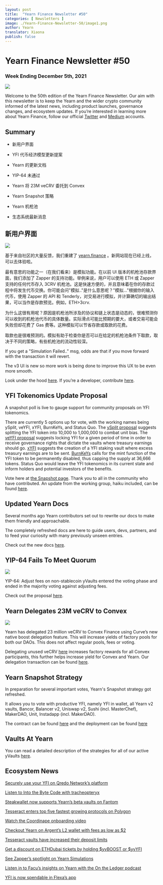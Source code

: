 ```yaml
---
layout: post
title:  "Yearn Finance Newsletter #50"
categories: [ Newsletters ]
image: ./Yearn-Finance-Newsletter-50/image1.png
author: Yearn
translator: Xiaona
publish: false
---
```


# Yearn Finance Newsletter #50

### Week Ending December 5th, 2021

![](image1.png)

Welcome to the 50th edition of the Yearn Finance Newsletter. Our aim with this newsletter is to keep the Yearn and the wider crypto community informed of the latest news, including product launches, governance changes, and ecosystem updates. If you’re interested in learning more about Yearn Finance, follow our official [Twitter](https://twitter.com/iearnfinance) and [Medium](https://medium.com/iearn) accounts.

## Summary

-   新用户界面
    
-   YFI 代币经济模型更新提案
    
-   Yearn 的更新文档
    
-   YIP-64 未通过
    
-   Yearn 将 23M veCRV 委托到 Convex
    
-   Yearn Snapshot 策略

-   Yearn 机枪池

-   生态系统最新消息

## 新用户界面

![](image2.png)

基于来自社区的大量反馈，我们重建了 [yearn.finance](https://yearn.finance/) 。新网站现在已经上线，可以去体验啦。

最有意思的功能之一（在我们看来）是模拟功能。在以前 UI 版本的机枪池存款界面，我们添加了 Zapper 的支持功能。举例来说，用户可以使用 ETH 或 Zapper 支持的任何代币存入 3CRV 机枪池。这是快速方便的，并且意味着在你的存款过程中将发生代币交换。你可能会问"模拟.."是什么意思呢？"模拟..."根据你的输入代币，使用 Zapper 的 API 和 Tenderly，对交易进行模拟，并计算确切的输出结果，可以当作是存款预览。例如，ETH>3crv.

为什么这很有用呢？原因是机枪池所涉及的协议和链上状态是动态的，很难预测你可以收到的机枪池代币的具体数量。实际滑点可能比预期的要大，或者交易可能会失败但却花费了 Gas 费等。这种模拟可以节省存款或取款的花费。

取款也是很难预测的。模拟有助于检查你是否可以在给定的机枪池条件下取款，取决于不同的策略，有些机枪池的流动性较深。

If you get a "Simulation Failed.." msg, odds are that if you move forward with the transaction it will revert.

The v3 UI is new so more work is being done to improve this UX to be even more smooth.

Look under the hood [here](https://medium.com/iearn/yearn-ui-v3-0-a194355bdb1f). If you’re a developer, contribute [here](https://github.com/yearn/yearn-finance-v3).

## YFI Tokenomics Update Proposal

A snapshot poll is live to gauge support for community proposals on YFI tokenomics.

There are currently 5 options up for vote, with the working names being ySplit, veYFI, xYFI, BurnKeYs, and Status Quo. The [ySplit proposal](https://docs.google.com/document/d/1dAWTkS_ZsXNy7mKKjOFUjILSlLsLz9KhGfLrwVu0GUg/edit) suggests splitting the YFI token into 10,000 to 1,000,000 to combat unit bias. The [veYFI proposal](https://docs.google.com/document/d/1hoi-IVccOB6iUJYzuApVbyjbQBx8-M0UuzZosb9wlWM/edit) suggests locking YFI for a given period of time in order to receive governance rights that dictate the vaults where treasury earnings should go. [xYFI](https://docs.google.com/document/d/1ev16BXu3bDC8zMSBvHmxMWIeD82ptZck6SJAO5frV5g/edit) suggests the creation of a YFI staking vault where excess treasury earnings are to be sent. [BurnKeYs](https://docs.google.com/document/d/1BqmRsfdfCIaCtNZULdhKqUJzpKdaHE1XOGQlVp2nuSc/edit) calls for the mint function of the YFI token to be permanently disabled, thus capping the supply at 36,666 tokens. Status Quo would leave the YFI tokenomics in its current state and inform holders and potential investors of the benefits.

Vote here at [the Snapshot page](https://yearn.snapshot.page/#/proposal/0x783cb3d57dd59b2827f6a42967375f06504cc947ebaa3c0e495c7b29ffd47aea). Thank you to all in the community who have contributed. An update from the working group, haiku included, can be found [here](https://docs.google.com/document/d/1-YEfXqXgTm-qzhPRUKs5allfX1XqYUOYwr_49FApnLU/edit).

## Updated Yearn Docs

Several months ago Yearn contributors set out to rewrite our docs to make them friendly and approachable.

The completely refreshed docs are here to guide users, devs, partners, and to feed your curiosity with many previously unseen entries.

Check out the new docs [here](https://docs.yearn.finance/).

## YIP-64 Fails To Meet Quorum

![](image3.png)

YIP-64: Adjust fees on non-stablecoin yVaults entered the voting phase and ended in the majority voting against adjusting fees.

Check out the proposal [here](https://snapshot.org/#/ybaby.eth/proposal/0xfe7296601d199b89a8aa53f95d6243ef935d736bea2f13109979d8d5098017d2).

## Yearn Delegates 23M veCRV to Convex

![](image4.png)

Yearn has delegated 23 million veCRV to Convex Finance using Curve’s new native boost delegation feature. This will increase yields of factory pools for both our DAOs. This does not affect regular pools, fees or voting.

Delegating unused veCRV [here](https://convex-boost-delegation.vercel.app/) increases factory rewards for all Convex participants, this further helps increase yield for Convex and Yearn. Our delegation transaction can be found [here](https://etherscan.io/tx/0x4734c879b23c678cb97ba90591e16a14f1f7a2e0a7d71bfa67d2e7bb5d718e5f).

## Yearn Snapshot Strategy

In preparation for several important votes, Yearn's Snapshot strategy got refreshed.

It allows you to vote with productive YFI, namely YFI in wallet, all Yearn v2 vaults, Bancor, Balancer v2, Uniswap v2, Sushi (incl. MasterChef), MakerDAO, Unit, Instadapp (incl. MakerDAO).

The contract can be found [here](https://github.com/yearn/snapshot-strategy) and the deployment can be found [here](https://etherscan.io/address/0xA79e803FffE9DA37477ddaFD7C6F3dbDCa1C566C#code)

## Vaults At Yearn

You can read a detailed description of the strategies for all of our active yVaults [here](https://medium.com/yearn-state-of-the-vaults/the-vaults-at-yearn-9237905ffed3).

## Ecosystem News

[Securely use your YFI on Qredo Network’s platform](https://twitter.com/QredoNetwork/status/1461031928564436994)

[Listen to Into the Byte Code with tracheopteryx](https://twitter.com/benmercerdev/status/1464347991674863626?s=21)

[Steakwallet now supports Yearn’s beta vaults on Fantom](https://twitter.com/steakwallet/status/1463623834389602311?s=21)

[Tesseract enters top five fastest growing protocols on Polygon](https://twitter.com/marketducky/status/1461734313636945926?s=21)

[Watch the Coordinape onboarding video](https://twitter.com/coordinape/status/1460591450413015043?s=21)

[Checkout Yearn on Argent’s L2 wallet with fees as low as $2](https://twitter.com/argentHQ/status/1468934923264401419)

[Tesseract vaults have increased their deposit limits](https://twitter.com/tesseract_fi/status/1468217220966801413)

[Get a discount on ETHDubai tickets by holding $yvBOOST or $yvYFI](https://twitter.com/ETHDubaiConf/status/1467068791456923648)

[See Zapper’s spotlight on Yearn Simulations](https://twitter.com/zapper_fi/status/1466447565302517765)

[Listen in to Facu’s insights on Yearn with the On the Ledger podcast](https://twitter.com/Ledger/status/1465678701635506185)

[YFI is now spendable in Flexa’s app](https://twitter.com/FlexaHQ/status/1469092114038415364)
